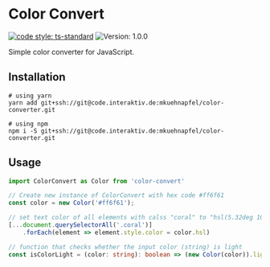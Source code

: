 # Color Convert

[![code style: ts-standard](https://img.shields.io/badge/code%20style-ts--standard-blue)](https://standardjs.com/)
![Version: 1.0.0](https://img.shields.io/badge/version-1.0.0-242424)

Simple color converter for JavaScript.


## Installation

```shell
# using yarn
yarn add git+ssh://git@code.interaktiv.de:mkuehnapfel/color-converter.git

# using npm
npm i -S git+ssh://git@code.interaktiv.de:mkuehnapfel/color-converter.git
```


## Usage

```typescript
import ColorConvert as Color from 'color-convert'

// Create new instance of ColorConvert with hex code #ff6f61
const color = new Color('#ff6f61');

// set text color of all elements with calss "coral" to "hsl(5.32deg 100% 69.02%)"
[...document.querySelectorAll('.coral')]
    .forEach(element => element.style.color = color.hsl)

// function that checks whether the input color (string) is light
const isColorLight = (color: string): boolean => (new Color(color)).lightness > 0.5
```